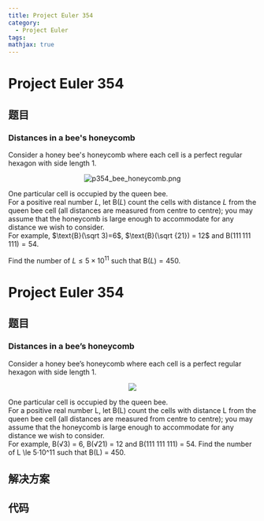 ```yaml
---
title: Project Euler 354
category:
  - Project Euler
tags:
mathjax: true
---
```

<escape><!-- more --></escape>
    
# Project Euler 354
## 题目
### Distances in a bee's honeycomb 


Consider a honey bee's honeycomb where each cell is a perfect regular hexagon with side length $1$.

<div align="center">
<img src="project/images/p354_bee_honeycomb.png" alt="p354_bee_honeycomb.png" /></div>



One particular cell is occupied by the queen bee.<br />
For a positive real number $L$, let $\text{B}(L)$ count the cells with distance $L$ from the queen bee cell (all distances are measured from centre to centre); you may assume that the honeycomb is large enough to accommodate for any distance we wish to consider. <br />
For example, $\text{B}(\sqrt 3)=6$, $\text{B}(\sqrt {21}) = 12$ and $\text{B}(111\,111\,111) = 54$.

Find the number of $L \le 5 \times 10^{11}$ such that $\text{B}(L) = 450$.


# Project Euler 354
## 题目
### Distances in a bee’s honeycomb

Consider a honey bee’s honeycomb where each cell is a perfect regular hexagon with side length 1.
<center><img src="https://projecteuler.net/project/images/p354_bee_honeycomb.png"></center>

One particular cell is occupied by the queen bee.<br>For a positive real number L, let B(L) count the cells with distance L from the queen bee cell (all distances are measured from centre to centre); you may assume that the honeycomb is large enough to accommodate for any distance we wish to consider.<br>For example, B(√3) = 6, B(√21) = 12 and B(111 111 111) = 54.
Find the number of L \le 5·10^11 such that B(L) = 450.


## 解决方案


## 代码


